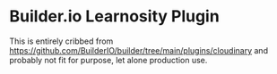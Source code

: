 # Builder.io Learnosity Plugin

This is entirely cribbed from https://github.com/BuilderIO/builder/tree/main/plugins/cloudinary and probably not fit for purpose, let alone production use.